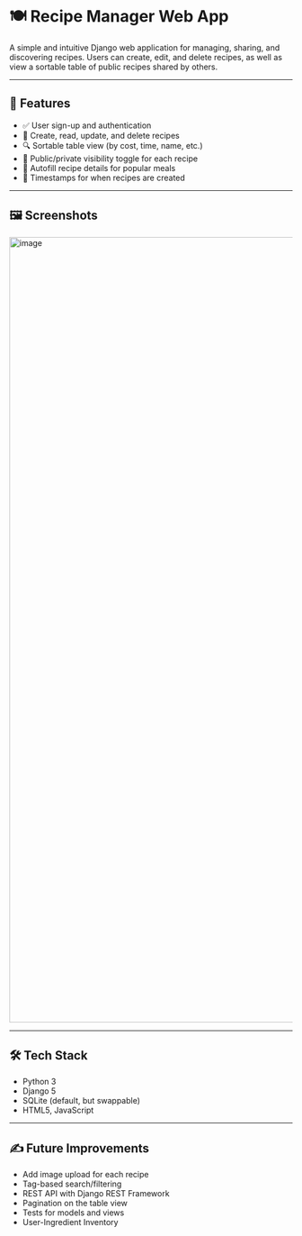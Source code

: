 # 🍽️ Recipe Manager Web App

A simple and intuitive Django web application for managing, sharing, and discovering recipes. Users can create, edit, and delete recipes, as well as view a sortable table of public recipes shared by others.

---

## 🚀 Features

- ✅ User sign-up and authentication
- 🍲 Create, read, update, and delete recipes
- 🔍 Sortable table view (by cost, time, name, etc.)
- 👀 Public/private visibility toggle for each recipe
- 🧠 Autofill recipe details for popular meals
- 📅 Timestamps for when recipes are created

---

## 🖼️ Screenshots

<img width="1692" height="1395" alt="image" src="https://github.com/user-attachments/assets/6e492848-e9c4-4128-8430-f609fae78ae0" />


---

## 🛠️ Tech Stack

- Python 3
- Django 5
- SQLite (default, but swappable)
- HTML5, JavaScript

---

## ✍️ Future Improvements
- Add image upload for each recipe
- Tag-based search/filtering
- REST API with Django REST Framework
- Pagination on the table view
- Tests for models and views
- User-Ingredient Inventory
